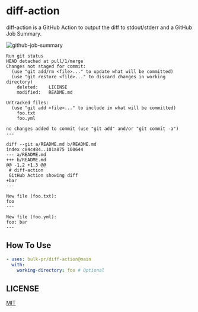 # diff-action

diff-action is a GitHub Action to output the diff to stdout/stderr and a GitHub Job Summary.

![github-job-summary](https://github.com/user-attachments/assets/4ad1c429-da91-4c44-a289-dec9dd98e809)

```
Run git status
HEAD detached at pull/1/merge
Changes not staged for commit:
  (use "git add/rm <file>..." to update what will be committed)
  (use "git restore <file>..." to discard changes in working directory)
	deleted:    LICENSE
	modified:   README.md

Untracked files:
  (use "git add <file>..." to include in what will be committed)
	foo.txt
	foo.yml

no changes added to commit (use "git add" and/or "git commit -a")
---

diff --git a/README.md b/README.md
index c84c484..101a875 100644
--- a/README.md
+++ b/README.md
@@ -1,2 +1,3 @@
 # diff-action
 GitHub Action showing diff
+bar
---

New file (foo.txt):
foo
---

New file (foo.yml):
foo: bar
---
```

## How To Use

```yaml
- uses: bulk-pr/diff-action@main
  with:
    working-directory: foo # Optional
```

## LICENSE

[MIT](LICENSE)

